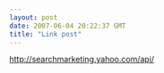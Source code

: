 ```yaml
---
layout: post
date: 2007-06-04 20:22:37 GMT
title: "Link post"
---
```

<http://searchmarketing.yahoo.com/api/>


